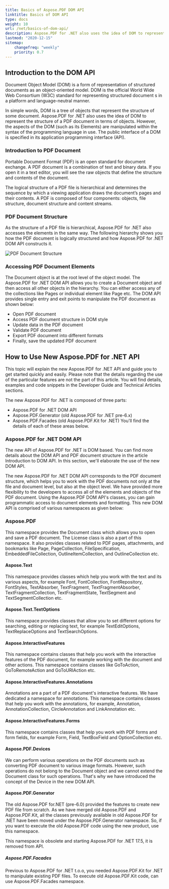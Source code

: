 ```yaml
---
title: Basics of Aspose.PDF DOM API
linktitle: Basics of DOM API
type: docs
weight: 10
url: /net/basics-of-dom-api/
description: Aspose.PDF for .NET also uses the idea of DOM to represent the structure of a PDF document in terms of objects. Here you can read the description of this structure.
lastmod: "2020-12-15"
sitemap:
    changefreq: "weekly"
    priority: 0.7
---
```


## Introduction to the DOM API

Document Object Model (DOM) is a form of representation of structured documents as an object-oriented model. DOM is the official World Wide Web Consortium (W3C) standard for representing structured document s in a platform and language-neutral manner.

In simple words, DOM is a tree of objects that represent the structure of some document. Aspose.PDF for .NET also uses the idea of DOM to represent the structure of a PDF document in terms of objects. However, the aspects of the DOM (such as its Elements) are manipulated within the syntax of the programming language in use. The public interface of a DOM is specified in its application programming interface (API).

### Introduction to PDF Document

Portable Document Format (PDF) is an open standard for document exchange. A PDF document is a combination of text and binary data. If you open it in a text editor, you will see the raw objects that define the structure and contents of the document.

The logical structure of a PDF file is hierarchical and determines the sequence by which a viewing application draws the document’s pages and their contents. A PDF is composed of four components: objects, file structure, document structure and content streams.

### PDF Document Structure

As the structure of a PDF file is hierarchical, Aspose.PDF for .NET also accesses the elements in the same way. The following hierarchy shows you how the PDF document is logically structured and how Aspose.PDF for .NET DOM API constructs it.

![PDF Document Structure](../images/structure.png)

### Accessing PDF Document Elements

The Document object is at the root level of the object model. The Aspose.PDF for .NET DOM API allows you to create a Document object and then access all other objects in the hierarchy. You can either access any of the collections like Pages or individual element like Page etc. The DOM API provides single entry and exit points to manipulate the PDF document as shown below:

- Open PDF document
- Access PDF document structure in DOM style
- Update data in the PDF document
- Validate PDF document
- Export PDF document into different formats
- Finally, save the updated PDF document

## How to Use New Aspose.PDF for .NET API

This topic will explain the new Aspose.PDF for .NET API and guide you to get started quickly and easily. Please note that the details regarding the use of the particular features are not the part of this article. You will find details, examples and code snippets in the Developer Guide and Technical Articles sections.

The new Aspose.PDF for .NET is composed of three parts:

- Aspose.PDF for .NET DOM API
- Aspose.PDF.Generator (old Aspose.PDF for .NET pre-6.x)
- Aspose.PDF.Facades (old Aspose.PDF.Kit for .NET)
You'll find the details of each of these areas below.

### Aspose.PDF for .NET DOM API

The new API of Aspose.PDF for .NET is DOM based. You can find more details about the DOM API and PDF document structure in the article Introduction to DOM API. In this section, we'll elaborate the use of the new DOM API.

The new Aspose.PDF for .NET DOM API corresponds to the PDF document structure, which helps you to work with the PDF documents not only at the file and document level, but also at the object level. We have provided more flexibility to the developers to access all of the elements and objects of the PDF document. Using the Aspose.PDF DOM API's classes, you can gain programmatic access to document elements and formatting. This new DOM API is comprised of various namespaces as given below:

### Aspose.PDF

This namespace provides the Document class which allows you to open and save a PDF document. The License class is also a part of this namespace. It also provides classes related to PDF pages, attachments, and bookmarks like Page, PageCollection, FileSpecification, EmbeddedFileCollection, OutlineItemCollection, and OutlineCollection etc.

#### Aspose.Text

This namespace provides classes which help you work with the text and its various aspects, for example Font, FontCollection, FontRepository, FontStyles, TextAbsorber, TextFragment, TextFragmentAbsorber, TextFragmentCollection, TextFragmentState, TextSegment and TextSegmentCollection etc.

#### Aspose.Text.TextOptions

This namespace provides classes that allow you to set different options for searching, editing or replacing text, for example TextEditOptions, TextReplaceOptions and TextSearchOptions.

#### Aspose.InteractiveFeatures

This namespace contains classes that help you work with the interactive features of the PDF document, for example working with the document and other actions. This namespace contains classes like GoToAction, GoToRemoteAction and GoToURIAction etc.

#### Aspose.InteractiveFeatures.Annotations

Annotations are a part of a PDF document's interactive features. We have dedicated a namespace for annotations. This namespace contains classes that help you work with the annotations, for example, Annotation, AnnotationCollection, CircleAnnotation and LinkAnnotation etc.

#### Aspose.InteractiveFeatures.Forms

This namespace contains classes that help you work with PDF forms and form fields, for example Form, Field, TextBoxField and OptionCollection etc.

#### Aspose.PDF.Devices

We can perform various operations on the PDF documents such as converting PDF document to various image formats. However, such operations do not belong to the Document object and we cannot extend the Document class for such operations. That's why we have introduced the concept of the Device in the new DOM API.

#### Aspose.PDF.Generator

The old Aspose.PDF for.NET (pre-6.0) provided the features to create new PDF file from scratch. As we have merged old Aspose.PDF and Aspose.PDF.Kit, all the classes previously available in old Aspose.PDF for .NET have been moved under the Aspose.PDF.Generator namespace. So, if you want to execute the old Aspose.PDF code using the new product, use this namespace.

This namespace is obsolete and starting Aspose.PDF for .NET 17.5, it is removed from API.

##### Aspose.PDF.Facades

Previous to Aspose.PDF for .NET t.o.o, you needed Aspose.PDF.Kit for .NET to manipulate existing PDF files. To execute old Aspose.PDF.Kit code, can use Aspose.PDF.Facades namespace.
